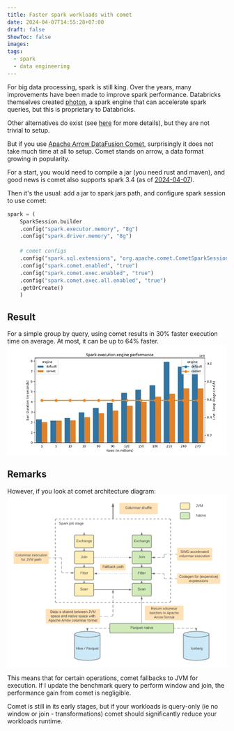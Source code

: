 ```yaml
---
title: Faster spark workloads with comet
date: 2024-04-07T14:55:28+07:00
draft: false
ShowToc: false
images:
tags:
  - spark
  - data engineering
---
```


For big data processing, spark is still king. Over the years, many improvements have been made to improve spark performance. Databricks themselves created [photon](https://www.databricks.com/product/photon), a spark engine that can accelerate spark queries, but this is proprietary to Databricks.

Other alternatives do exist (see [here](https://arrow.apache.org/blog/2024/03/06/comet-donation/) for more details), but they are not trivial to setup.

But if you use [Apache Arrow DataFusion Comet](https://github.com/apache/arrow-datafusion-comet), surprisingly it does not take much time at all to setup. Comet stands on arrow, a data format growing in popularity.

For a start, you would need to compile a jar (you need rust and maven), and good news is comet also supports spark 3.4 (as of [2024-04-07](https://github.com/apache/arrow-datafusion-comet#current-status)).

Then it's the usual: add a jar to spark jars path, and configure spark session to use comet:

```python
spark = (
    SparkSession.builder
    .config("spark.executor.memory", "8g")
    .config("spark.driver.memory", "8g")

    # comet configs
    .config("spark.sql.extensions", "org.apache.comet.CometSparkSessionExtensions")
    .config("spark.comet.enabled", "true")
    .config("spark.comet.exec.enabled", "true")
    .config("spark.comet.exec.all.enabled", "true")
    .getOrCreate()
    )
```

## Result

For a simple group by query, using comet results in 30% faster execution time on average.
At most, it can be up to 64% faster.
![img.png](images/spark-engine-query-performance.webp)

## Remarks

However, if you look at comet architecture diagram:
![img.png](images/comet-architecture.webp)

This means that for certain operations, comet fallbacks to JVM for execution. If I update the benchmark query to perform window and join, the performance gain from comet is negligible.

Comet is still in its early stages, but if your workloads is query-only (ie no window or join - transformations) comet should significantly reduce your workloads runtime.
